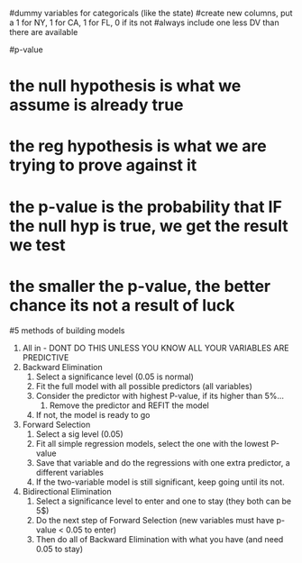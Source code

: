 #dummy variables for categoricals (like the state)
#create new columns, put a 1 for NY, 1 for CA, 1 for FL, 0 if its not
#always include one less DV than there are available

#p-value
# the null hypothesis is what we assume is already true
# the reg hypothesis is what we are trying to prove against it
# the p-value is the probability that IF the null hyp is true, we get the result we test
# the smaller the p-value, the better chance its not a result of luck

#5 methods of building models
1. All in - DONT DO THIS UNLESS YOU KNOW ALL YOUR VARIABLES ARE PREDICTIVE
2. Backward Elimination
   1. Select a significance level (0.05 is normal)
   2. Fit the full model with all possible predictors (all variables)
   3. Consider the predictor with highest P-value, if its higher than 5%...
      1. Remove the predictor and REFIT the model
   4. If not, the model is ready to go
3. Forward Selection
   1. Select a sig level (0.05)
   2. Fit all simple regression models, select the one with the lowest P-value
   3. Save that variable and do the regressions with one extra predictor, a different variables
   4. If the two-variable model is still significant, keep going until its not.
4. Bidirectional Elimination
   1. Select a significance level to enter and one to stay (they both can be 5$)
   2. Do the next step of Forward Selection (new variables must have p-value < 0.05 to enter)
   3. Then do all of Backward Elimination with what you have (and need 0.05 to stay)
   
